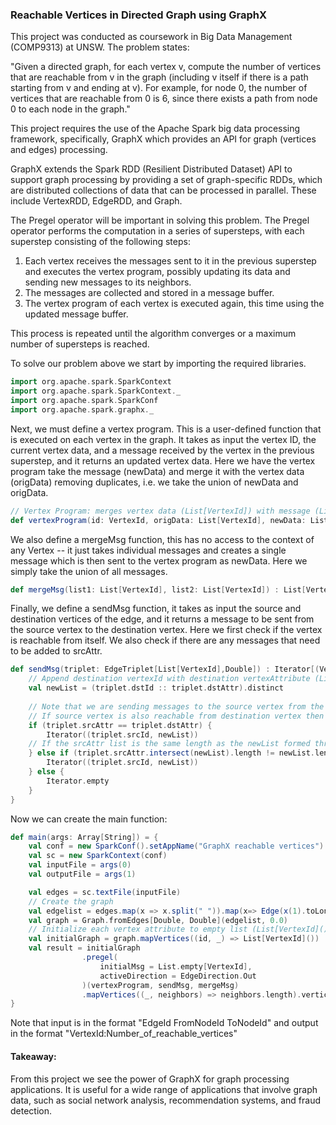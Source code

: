 ### Reachable Vertices in Directed Graph using GraphX

This project was conducted as coursework in Big Data Management (COMP9313) at UNSW. The problem states:

"Given a directed graph, for each vertex v, compute the number of vertices that are reachable from v in the graph (including v itself if there is a path starting from v and ending at v). For example, for node 0, the number of vertices that are reachable from 0 is 6, since there exists a path from node 0 to each node in the graph."

This project requires the use of the Apache Spark big data processing framework, specifically, GraphX which provides an API for graph (vertices and edges) processing.

GraphX extends the Spark RDD (Resilient Distributed Dataset) API to support graph processing by providing a set of graph-specific RDDs, which are distributed collections of data that can be processed in parallel. These include VertexRDD, EdgeRDD, and Graph.

The Pregel operator will be important in solving this problem. 
The Pregel operator performs the computation in a series of supersteps, with each superstep consisting of the following steps:

1. Each vertex receives the messages sent to it in the previous superstep and executes the vertex program, possibly updating its data and sending new messages to its neighbors.
2. The messages are collected and stored in a message buffer.
3. The vertex program of each vertex is executed again, this time using the updated message buffer.

This process is repeated until the algorithm converges or a maximum number of supersteps is reached.

To solve our problem above we start by importing the required libraries.

```scala
import org.apache.spark.SparkContext
import org.apache.spark.SparkContext._
import org.apache.spark.SparkConf
import org.apache.spark.graphx._
```

Next, we must define a vertex program. This is a user-defined function that is executed on each vertex in the graph. It takes as input the vertex ID, the current vertex data, and a message received by the vertex in the previous superstep, and it returns an updated vertex data. Here we have the vertex program take the message (newData) and merge it with the vertex data (origData) removing duplicates, i.e. we take the union of newData and origData.  

```scala
// Vertex Program: merges vertex data (List[VertexId]) with message (List[VertexId]) removing duplicates 
def vertexProgram(id: VertexId, origData: List[VertexId], newData: List[VertexId]) : List[VertexId] = ( origData ::: newData ).distinct
```

We also define a mergeMsg function, this has no access to the context of any Vertex -- it just takes individual messages and creates a single message which is then sent to the vertex program as newData. Here we simply take the union of all messages. 

```scala
def mergeMsg(list1: List[VertexId], list2: List[VertexId]) : List[VertexId] = (list1 ::: list2).distinct
```

Finally, we define a sendMsg function, it takes as input the source and destination vertices of the edge, and it returns a message to be sent from the source vertex to the destination vertex. Here we first check if the vertex is reachable from itself. We also check if there are any messages that need to be added to srcAttr. 

```scala
def sendMsg(triplet: EdgeTriplet[List[VertexId],Double]) : Iterator[(VertexId, List[VertexId])] = {
    // Append destination vertexId with destination vertexAttribute (List[VertexId]) and save to new val
    val newList = (triplet.dstId :: triplet.dstAttr).distinct 
        
    // Note that we are sending messages to the source vertex from the destination vertex (ie. we "flip" the direction of edges in the graph)
    // If source vertex is also reachable from destination vertex then the source node can reach itself
    if (triplet.srcAttr == triplet.dstAttr) {                       
        Iterator((triplet.srcId, newList))  
    // If the srcAttr list is the same length as the newList formed through recursion, then there is nothing new to add to the srcAttr list
    } else if (triplet.srcAttr.intersect(newList).length != newList.length) {   
        Iterator((triplet.srcId, newList))      
    } else {
        Iterator.empty 
    }
}
```

Now we can create the main function:

```scala
def main(args: Array[String]) = {
    val conf = new SparkConf().setAppName("GraphX reachable vertices").setMaster("local")
    val sc = new SparkContext(conf)
    val inputFile = args(0)
    val outputFile = args(1)

    val edges = sc.textFile(inputFile)
    // Create the graph
    val edgelist = edges.map(x => x.split(" ")).map(x=> Edge(x(1).toLong, x(2).toLong, 1d))
    val graph = Graph.fromEdges[Double, Double](edgelist, 0.0)
    // Initialize each vertex attribute to empty list (List[VertexId]())
    val initialGraph = graph.mapVertices((id, _) => List[VertexId]())
    val result = initialGraph
                .pregel(
                    initialMsg = List.empty[VertexId],
                    activeDirection = EdgeDirection.Out  
                )(vertexProgram, sendMsg, mergeMsg)
                .mapVertices((_, neighbors) => neighbors.length).vertices.sortBy(_._1).filter(t => t._2 != Double.PositiveInfinity).map(a => a._1 + ":" + a._2).saveAsTextFile(outputFile)
}
```
Note that input is in the format "EdgeId FromNodeId ToNodeId" and output in the format "VertexId:Number_of_reachable_vertices"

#### Takeaway: 

From this project we see the power of GraphX for graph processing applications. It is useful for a wide range of applications that involve graph data, such as social network analysis, recommendation systems, and fraud detection.












